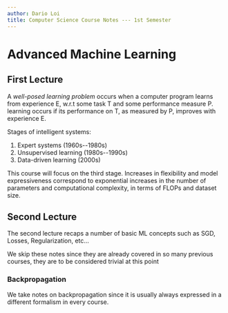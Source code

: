 ```yaml
---
author: Dario Loi
title: Computer Science Course Notes --- 1st Semester
---
```



# Advanced Machine Learning

## First Lecture

A *well-posed learning problem* occurs when a computer program learns from experience E,
w.r.t some task T and some performance measure P. learning occurs if its performance
on T, as measured by P, improves with experience E.

Stages of intelligent systems:

1. Expert systems (1960s--1980s)
2. Unsupervised learning (1980s--1990s)
3. Data-driven learning (2000s)

This course will focus on the third stage. Increases in flexibility and model expressiveness
correspond to exponential increases in the number of parameters and computational complexity,
in terms of FLOPs and dataset size.

## Second Lecture

The second lecture recaps a number of basic ML concepts such as SGD, Losses, Regularization, etc...

We skip these notes since they are already covered in so many previous courses, they are to be considered trivial at this point

### Backpropagation

We take notes on backpropagation since it is usually always expressed in a different formalism in every course.

